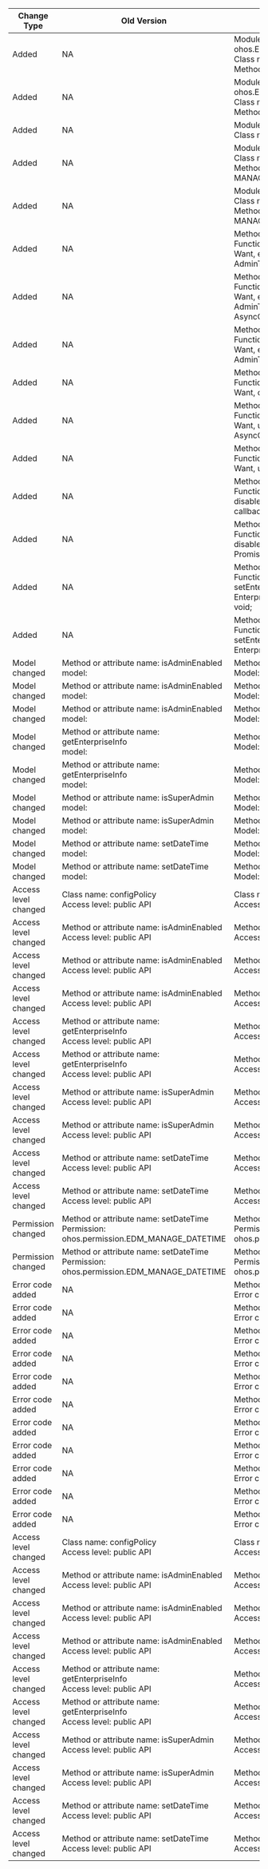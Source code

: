 | Change Type | Old Version | New Version | d.ts File |
| ---- | ------ | ------ | -------- |
|Added|NA|Module name: ohos.EnterpriseAdminExtensionAbility<br>Class name: EnterpriseAdminExtensionAbility<br>Method or attribute name: onBundleAdded|@ohos.EnterpriseAdminExtensionAbility.d.ts|
|Added|NA|Module name: ohos.EnterpriseAdminExtensionAbility<br>Class name: EnterpriseAdminExtensionAbility<br>Method or attribute name: onBundleRemoved|@ohos.EnterpriseAdminExtensionAbility.d.ts|
|Added|NA|Module name: ohos.enterpriseDeviceManager<br>Class name: ManagedEvent|@ohos.enterpriseDeviceManager.d.ts|
|Added|NA|Module name: ohos.enterpriseDeviceManager<br>Class name: ManagedEvent<br>Method or attribute name: MANAGED_EVENT_BUNDLE_ADDED|@ohos.enterpriseDeviceManager.d.ts|
|Added|NA|Module name: ohos.enterpriseDeviceManager<br>Class name: ManagedEvent<br>Method or attribute name: MANAGED_EVENT_BUNDLE_REMOVED|@ohos.enterpriseDeviceManager.d.ts|
|Added|NA|Method or attribute name: enableAdmin<br>Function name: function enableAdmin(admin: Want, enterpriseInfo: EnterpriseInfo, type: AdminType, callback: AsyncCallback<void>): void;|@ohos.enterpriseDeviceManager.d.ts|
|Added|NA|Method or attribute name: enableAdmin<br>Function name: function enableAdmin(admin: Want, enterpriseInfo: EnterpriseInfo, type: AdminType, userId: number, callback: AsyncCallback<void>): void;|@ohos.enterpriseDeviceManager.d.ts|
|Added|NA|Method or attribute name: enableAdmin<br>Function name: function enableAdmin(admin: Want, enterpriseInfo: EnterpriseInfo, type: AdminType, userId?: number): Promise<void>;|@ohos.enterpriseDeviceManager.d.ts|
|Added|NA|Method or attribute name: disableAdmin<br>Function name: function disableAdmin(admin: Want, callback: AsyncCallback<void>): void;|@ohos.enterpriseDeviceManager.d.ts|
|Added|NA|Method or attribute name: disableAdmin<br>Function name: function disableAdmin(admin: Want, userId: number, callback: AsyncCallback<void>): void;|@ohos.enterpriseDeviceManager.d.ts|
|Added|NA|Method or attribute name: disableAdmin<br>Function name: function disableAdmin(admin: Want, userId?: number): Promise<void>;|@ohos.enterpriseDeviceManager.d.ts|
|Added|NA|Method or attribute name: disableSuperAdmin<br>Function name: function disableSuperAdmin(bundleName: String, callback: AsyncCallback<void>): void;|@ohos.enterpriseDeviceManager.d.ts|
|Added|NA|Method or attribute name: disableSuperAdmin<br>Function name: function disableSuperAdmin(bundleName: String): Promise<void>;|@ohos.enterpriseDeviceManager.d.ts|
|Added|NA|Method or attribute name: setEnterpriseInfo<br>Function name: function setEnterpriseInfo(admin: Want, enterpriseInfo: EnterpriseInfo, callback: AsyncCallback<void>): void;|@ohos.enterpriseDeviceManager.d.ts|
|Added|NA|Method or attribute name: setEnterpriseInfo<br>Function name: function setEnterpriseInfo(admin: Want, enterpriseInfo: EnterpriseInfo): Promise<void>;|@ohos.enterpriseDeviceManager.d.ts|
|Model changed|Method or attribute name: isAdminEnabled<br>model:|Method or attribute name: isAdminEnabled<br>Model: @stagemodelonly|@ohos.enterpriseDeviceManager.d.ts|
|Model changed|Method or attribute name: isAdminEnabled<br>model:|Method or attribute name: isAdminEnabled<br>Model: @stagemodelonly|@ohos.enterpriseDeviceManager.d.ts|
|Model changed|Method or attribute name: isAdminEnabled<br>model:|Method or attribute name: isAdminEnabled<br>Model: @stagemodelonly|@ohos.enterpriseDeviceManager.d.ts|
|Model changed|Method or attribute name: getEnterpriseInfo<br>model:|Method or attribute name: getEnterpriseInfo<br>Model: @stagemodelonly|@ohos.enterpriseDeviceManager.d.ts|
|Model changed|Method or attribute name: getEnterpriseInfo<br>model:|Method or attribute name: getEnterpriseInfo<br>Model: @stagemodelonly|@ohos.enterpriseDeviceManager.d.ts|
|Model changed|Method or attribute name: isSuperAdmin<br>model:|Method or attribute name: isSuperAdmin<br>Model: @stagemodelonly|@ohos.enterpriseDeviceManager.d.ts|
|Model changed|Method or attribute name: isSuperAdmin<br>model:|Method or attribute name: isSuperAdmin<br>Model: @stagemodelonly|@ohos.enterpriseDeviceManager.d.ts|
|Model changed|Method or attribute name: setDateTime<br>model:|Method or attribute name: setDateTime<br>Model: @stagemodelonly|DeviceSettingsManager.d.ts|
|Model changed|Method or attribute name: setDateTime<br>model:|Method or attribute name: setDateTime<br>Model: @stagemodelonly|DeviceSettingsManager.d.ts|
|Access level changed|Class name: configPolicy<br>Access level: public API|Class name: configPolicy<br>Access level: system API|@ohos.configPolicy.d.ts|
|Access level changed|Method or attribute name: isAdminEnabled<br>Access level: public API|Method or attribute name: isAdminEnabled<br>Access level: system API|@ohos.enterpriseDeviceManager.d.ts|
|Access level changed|Method or attribute name: isAdminEnabled<br>Access level: public API|Method or attribute name: isAdminEnabled<br>Access level: system API|@ohos.enterpriseDeviceManager.d.ts|
|Access level changed|Method or attribute name: isAdminEnabled<br>Access level: public API|Method or attribute name: isAdminEnabled<br>Access level: system API|@ohos.enterpriseDeviceManager.d.ts|
|Access level changed|Method or attribute name: getEnterpriseInfo<br>Access level: public API|Method or attribute name: getEnterpriseInfo<br>Access level: system API|@ohos.enterpriseDeviceManager.d.ts|
|Access level changed|Method or attribute name: getEnterpriseInfo<br>Access level: public API|Method or attribute name: getEnterpriseInfo<br>Access level: system API|@ohos.enterpriseDeviceManager.d.ts|
|Access level changed|Method or attribute name: isSuperAdmin<br>Access level: public API|Method or attribute name: isSuperAdmin<br>Access level: system API|@ohos.enterpriseDeviceManager.d.ts|
|Access level changed|Method or attribute name: isSuperAdmin<br>Access level: public API|Method or attribute name: isSuperAdmin<br>Access level: system API|@ohos.enterpriseDeviceManager.d.ts|
|Access level changed|Method or attribute name: setDateTime<br>Access level: public API|Method or attribute name: setDateTime<br>Access level: system API|DeviceSettingsManager.d.ts|
|Access level changed|Method or attribute name: setDateTime<br>Access level: public API|Method or attribute name: setDateTime<br>Access level: system API|DeviceSettingsManager.d.ts|
|Permission changed|Method or attribute name: setDateTime<br>Permission: ohos.permission.EDM_MANAGE_DATETIME|Method or attribute name: setDateTime<br>Permission: ohos.permission.ENTERPRISE_SET_DATETIME|DeviceSettingsManager.d.ts|
|Permission changed|Method or attribute name: setDateTime<br>Permission: ohos.permission.EDM_MANAGE_DATETIME|Method or attribute name: setDateTime<br>Permission: ohos.permission.ENTERPRISE_SET_DATETIME|DeviceSettingsManager.d.ts|
|Error code added|NA|Method or attribute name: getOneCfgFile<br>Error code: 401|@ohos.configPolicy.d.ts|
|Error code added|NA|Method or attribute name: getCfgFiles<br>Error code: 401|@ohos.configPolicy.d.ts|
|Error code added|NA|Method or attribute name: getCfgDirList<br>Error code: 401|@ohos.configPolicy.d.ts|
|Error code added|NA|Method or attribute name: isAdminEnabled<br>Error code: 401|@ohos.enterpriseDeviceManager.d.ts|
|Error code added|NA|Method or attribute name: isAdminEnabled<br>Error code: 401|@ohos.enterpriseDeviceManager.d.ts|
|Error code added|NA|Method or attribute name: isAdminEnabled<br>Error code: 401|@ohos.enterpriseDeviceManager.d.ts|
|Error code added|NA|Method or attribute name: getEnterpriseInfo<br>Error code: 9200001, 401|@ohos.enterpriseDeviceManager.d.ts|
|Error code added|NA|Method or attribute name: getEnterpriseInfo<br>Error code: 9200001, 401|@ohos.enterpriseDeviceManager.d.ts|
|Error code added|NA|Method or attribute name: isSuperAdmin<br>Error code: 401|@ohos.enterpriseDeviceManager.d.ts|
|Error code added|NA|Method or attribute name: isSuperAdmin<br>Error code: 401|@ohos.enterpriseDeviceManager.d.ts|
|Error code added|NA|Method or attribute name: setDateTime<br>Error code: 9200001, 9200002, 201, 401|DeviceSettingsManager.d.ts|
|Access level changed|Class name: configPolicy<br>Access level: public API|Class name: configPolicy<br>Access level: system API|@ohos.configPolicy.d.ts|
|Access level changed|Method or attribute name: isAdminEnabled<br>Access level: public API|Method or attribute name: isAdminEnabled<br>Access level: system API|@ohos.enterpriseDeviceManager.d.ts|
|Access level changed|Method or attribute name: isAdminEnabled<br>Access level: public API|Method or attribute name: isAdminEnabled<br>Access level: system API|@ohos.enterpriseDeviceManager.d.ts|
|Access level changed|Method or attribute name: isAdminEnabled<br>Access level: public API|Method or attribute name: isAdminEnabled<br>Access level: system API|@ohos.enterpriseDeviceManager.d.ts|
|Access level changed|Method or attribute name: getEnterpriseInfo<br>Access level: public API|Method or attribute name: getEnterpriseInfo<br>Access level: system API|@ohos.enterpriseDeviceManager.d.ts|
|Access level changed|Method or attribute name: getEnterpriseInfo<br>Access level: public API|Method or attribute name: getEnterpriseInfo<br>Access level: system API|@ohos.enterpriseDeviceManager.d.ts|
|Access level changed|Method or attribute name: isSuperAdmin<br>Access level: public API|Method or attribute name: isSuperAdmin<br>Access level: system API|@ohos.enterpriseDeviceManager.d.ts|
|Access level changed|Method or attribute name: isSuperAdmin<br>Access level: public API|Method or attribute name: isSuperAdmin<br>Access level: system API|@ohos.enterpriseDeviceManager.d.ts|
|Access level changed|Method or attribute name: setDateTime<br>Access level: public API|Method or attribute name: setDateTime<br>Access level: system API|DeviceSettingsManager.d.ts|
|Access level changed|Method or attribute name: setDateTime<br>Access level: public API|Method or attribute name: setDateTime<br>Access level: system API|DeviceSettingsManager.d.ts|
